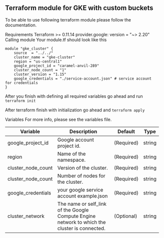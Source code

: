 Terraform module for GKE with custom buckets 
-
To be able to use following terraform module please follow the documentation.

Requirements Terraform >= 0.11.14 provider.google: version = "~> 2.20" Calling module Your module.tf should look like this
```
module "gke_cluster" {
    source  = "../../"
    cluster_name = "gke-cluster"
    region = "us-central1"
    google_project_id = "caramel-anvil-289"
    cluster_node_count = "1"
    cluster_version = "1.15"
    google_credentials = "./service-account.json" # service account for credentials
}
```


After you finish with defining all required variables go ahead and run `terraform init`

After terraform finish with initialization go ahead and `terraform apply`

Variables For more info, please see the variables file.


Variable     | Description   | Default | Type |
-------------|---------------|---------|------|
google_project_id|Google account project id.| (Required)|string|
region      | Name of the namespace.|(Required)|string|
cluster_node_count| Version of the cluster.| (Required)|string
cluster_node_count| Number of nodes for the cluster.|(Required)|string
|google_credentials|your google service account example.json |(Required)| string|
|cluster_network| The name or self_link of the Google Compute Engine network to which the cluster is connected. |(Optional) |string |cluster_name |The name of the cluster, unique within the project and location. |(Required) |string |machine_type |The name of a Google Compute Engine machine type.| (Optional) |string 
